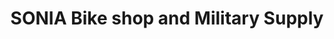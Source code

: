---
title: "SONIA Bike shop and Military Supply"
url: /dulag/sonia-bike-shop-and-military-supply/
shop: bicycle
---